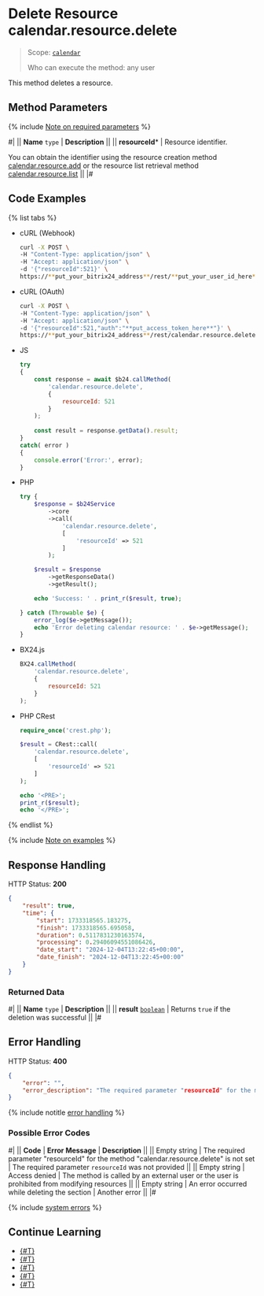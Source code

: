 # Delete Resource calendar.resource.delete

> Scope: [`calendar`](../../scopes/permissions.md)
>
> Who can execute the method: any user

This method deletes a resource.

## Method Parameters

{% include [Note on required parameters](../../../_includes/required.md) %}

#|
|| **Name**
`type` | **Description** ||
|| **resourceId*** | Resource identifier.

You can obtain the identifier using the resource creation method [calendar.resource.add](./calendar-resource-add.md) or the resource list retrieval method [calendar.resource.list](./calendar-resource-list.md) ||
|#

## Code Examples

{% list tabs %}

- cURL (Webhook)

    ```bash
    curl -X POST \
    -H "Content-Type: application/json" \
    -H "Accept: application/json" \
    -d '{"resourceId":521}' \
    https://**put_your_bitrix24_address**/rest/**put_your_user_id_here**/**put_your_webhook_here**/calendar.resource.delete
    ```

- cURL (OAuth)

    ```bash
    curl -X POST \
    -H "Content-Type: application/json" \
    -H "Accept: application/json" \
    -d '{"resourceId":521,"auth":"**put_access_token_here**"}' \
    https://**put_your_bitrix24_address**/rest/calendar.resource.delete
    ```

- JS

    ```js
    try
    {
    	const response = await $b24.callMethod(
    		'calendar.resource.delete',
    		{
    			resourceId: 521
    		}
    	);
    	
    	const result = response.getData().result;
    }
    catch( error )
    {
    	console.error('Error:', error);
    }
    ```

- PHP

    ```php
    try {
        $response = $b24Service
            ->core
            ->call(
                'calendar.resource.delete',
                [
                    'resourceId' => 521
                ]
            );
    
        $result = $response
            ->getResponseData()
            ->getResult();
    
        echo 'Success: ' . print_r($result, true);
    
    } catch (Throwable $e) {
        error_log($e->getMessage());
        echo 'Error deleting calendar resource: ' . $e->getMessage();
    }
    ```

- BX24.js

    ```js
    BX24.callMethod(
        'calendar.resource.delete',
        {
            resourceId: 521
        }
    );
    ```

- PHP CRest

    ```php
    require_once('crest.php');

    $result = CRest::call(
        'calendar.resource.delete',
        [
            'resourceId' => 521
        ]
    );

    echo '<PRE>';
    print_r($result);
    echo '</PRE>';
    ```

{% endlist %}

{% include [Note on examples](../../../_includes/examples.md) %}

## Response Handling

HTTP Status: **200**

```json
{
    "result": true,
    "time": {
        "start": 1733318565.183275,
        "finish": 1733318565.695058,
        "duration": 0.5117831230163574,
        "processing": 0.29406094551086426,
        "date_start": "2024-12-04T13:22:45+00:00",
        "date_finish": "2024-12-04T13:22:45+00:00"
    }
}
```

### Returned Data

#|
|| **Name**
`type` | **Description** ||
|| **result**
[`boolean`](../../data-types.md) | Returns `true` if the deletion was successful ||
|#

## Error Handling

HTTP Status: **400**

```json
{
    "error": "",
    "error_description": "The required parameter "resourceId" for the method "calendar.resource.delete" is not set"
}
```

{% include notitle [error handling](../../../_includes/error-info.md) %}

### Possible Error Codes

#|
|| **Code** | **Error Message** | **Description** ||
|| Empty string | The required parameter "resourceId" for the method "calendar.resource.delete" is not set | The required parameter `resourceId` was not provided ||
|| Empty string | Access denied | The method is called by an external user or the user is prohibited from modifying resources ||
|| Empty string | An error occurred while deleting the section | Another error ||
|#

{% include [system errors](../../../_includes/system-errors.md) %}

## Continue Learning 

- [{#T}](./index.md)
- [{#T}](./calendar-resource-add.md)
- [{#T}](./calendar-resource-update.md)
- [{#T}](./calendar-resource-booking-list.md)
- [{#T}](./calendar-resource-list.md)